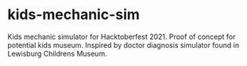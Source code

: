 # kids-mechanic-sim
Kids mechanic simulator for Hacktoberfest 2021. Proof of concept for potential kids museum. Inspired by doctor diagnosis simulator found in Lewisburg Childrens Museum.
